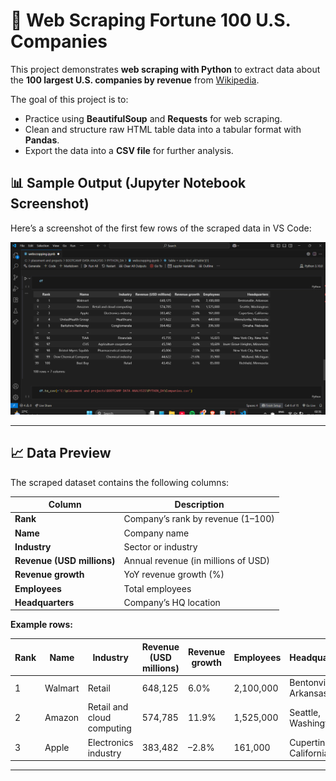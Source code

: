# 🏢 Web Scraping Fortune 100 U.S. Companies

This project demonstrates **web scraping with Python** to extract data about the **100 largest U.S. companies by revenue** from [Wikipedia](https://en.wikipedia.org/wiki/List_of_largest_companies_in_the_United_States_by_revenue).

The goal of this project is to:
- Practice using **BeautifulSoup** and **Requests** for web scraping.
- Clean and structure raw HTML table data into a tabular format with **Pandas**.
- Export the data into a **CSV file** for further analysis.

## 📊 Sample Output (Jupyter Notebook Screenshot)

Here’s a screenshot of the first few rows of the scraped data in VS Code:

![Scraped Data Screenshot](https://github.com/asterray03/top100-us-companies-webscraping/blob/main/Screenshot%202025-08-27%20023148.png)

---

## 📈 Data Preview

The scraped dataset contains the following columns:  

| Column | Description |
|--------|-------------|
| **Rank** | Company’s rank by revenue (1–100) |
| **Name** | Company name |
| **Industry** | Sector or industry |
| **Revenue (USD millions)** | Annual revenue (in millions of USD) |
| **Revenue growth** | YoY revenue growth (%) |
| **Employees** | Total employees |
| **Headquarters** | Company’s HQ location |

**Example rows:**

| Rank | Name                 | Industry                    | Revenue (USD millions) | Revenue growth | Employees  | Headquarters              |
|------|----------------------|-----------------------------|------------------------|----------------|------------|---------------------------|
| 1    | Walmart              | Retail                      | 648,125                | 6.0%           | 2,100,000  | Bentonville, Arkansas     |
| 2    | Amazon               | Retail and cloud computing  | 574,785                | 11.9%          | 1,525,000  | Seattle, Washington       |
| 3    | Apple                | Electronics industry        | 383,482                | –2.8%          | 161,000    | Cupertino, California     |

---
